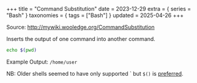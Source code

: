 +++
title = "Command Substitution"
date = 2023-12-29
extra = { series = "Bash" }
taxonomies = { tags = ["Bash"] }
updated = 2025-04-26
+++

Source: <http://mywiki.wooledge.org/CommandSubstitution>

Inserts the output of one command into another command.

```sh
echo $(pwd)
```

Example Output: `/home/user`

NB: Older shells seemed to have only supported \` but `$()` is [preferred](http://mywiki.wooledge.org/BashFAQ/082).
